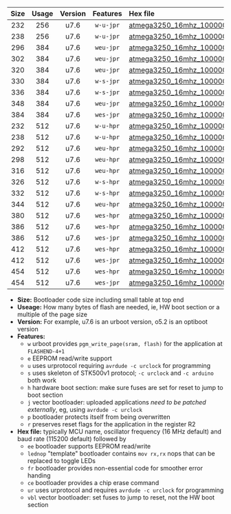 |Size|Usage|Version|Features|Hex file|
|:-:|:-:|:-:|:-:|:--|
|232|256|u7.6|`w-u-jpr`|[atmega3250_16mhz_1000000bps_ur_vbl.hex](https://raw.githubusercontent.com/stefanrueger/urboot/main//atmega3250_16mhz_1000000bps_ur_vbl.hex)|
|238|256|u7.6|`w-u-jpr`|[atmega3250_16mhz_1000000bps_lednop_ur_vbl.hex](https://raw.githubusercontent.com/stefanrueger/urboot/main//atmega3250_16mhz_1000000bps_lednop_ur_vbl.hex)|
|296|384|u7.6|`weu-jpr`|[atmega3250_16mhz_1000000bps_ee_ur_vbl.hex](https://raw.githubusercontent.com/stefanrueger/urboot/main//atmega3250_16mhz_1000000bps_ee_ur_vbl.hex)|
|302|384|u7.6|`weu-jpr`|[atmega3250_16mhz_1000000bps_ee_lednop_ur_vbl.hex](https://raw.githubusercontent.com/stefanrueger/urboot/main//atmega3250_16mhz_1000000bps_ee_lednop_ur_vbl.hex)|
|320|384|u7.6|`weu-jpr`|[atmega3250_16mhz_1000000bps_ee_lednop_fr_ur_vbl.hex](https://raw.githubusercontent.com/stefanrueger/urboot/main//atmega3250_16mhz_1000000bps_ee_lednop_fr_ur_vbl.hex)|
|330|384|u7.6|`w-s-jpr`|[atmega3250_16mhz_1000000bps_vbl.hex](https://raw.githubusercontent.com/stefanrueger/urboot/main//atmega3250_16mhz_1000000bps_vbl.hex)|
|336|384|u7.6|`w-s-jpr`|[atmega3250_16mhz_1000000bps_lednop_vbl.hex](https://raw.githubusercontent.com/stefanrueger/urboot/main//atmega3250_16mhz_1000000bps_lednop_vbl.hex)|
|348|384|u7.6|`weu-jpr`|[atmega3250_16mhz_1000000bps_ee_lednop_fr_ce_ur_vbl.hex](https://raw.githubusercontent.com/stefanrueger/urboot/main//atmega3250_16mhz_1000000bps_ee_lednop_fr_ce_ur_vbl.hex)|
|384|384|u7.6|`wes-jpr`|[atmega3250_16mhz_1000000bps_ee_vbl.hex](https://raw.githubusercontent.com/stefanrueger/urboot/main//atmega3250_16mhz_1000000bps_ee_vbl.hex)|
|232|512|u7.6|`w-u-hpr`|[atmega3250_16mhz_1000000bps_ur.hex](https://raw.githubusercontent.com/stefanrueger/urboot/main//atmega3250_16mhz_1000000bps_ur.hex)|
|238|512|u7.6|`w-u-hpr`|[atmega3250_16mhz_1000000bps_lednop_ur.hex](https://raw.githubusercontent.com/stefanrueger/urboot/main//atmega3250_16mhz_1000000bps_lednop_ur.hex)|
|292|512|u7.6|`weu-hpr`|[atmega3250_16mhz_1000000bps_ee_ur.hex](https://raw.githubusercontent.com/stefanrueger/urboot/main//atmega3250_16mhz_1000000bps_ee_ur.hex)|
|298|512|u7.6|`weu-hpr`|[atmega3250_16mhz_1000000bps_ee_lednop_ur.hex](https://raw.githubusercontent.com/stefanrueger/urboot/main//atmega3250_16mhz_1000000bps_ee_lednop_ur.hex)|
|316|512|u7.6|`weu-hpr`|[atmega3250_16mhz_1000000bps_ee_lednop_fr_ur.hex](https://raw.githubusercontent.com/stefanrueger/urboot/main//atmega3250_16mhz_1000000bps_ee_lednop_fr_ur.hex)|
|326|512|u7.6|`w-s-hpr`|[atmega3250_16mhz_1000000bps.hex](https://raw.githubusercontent.com/stefanrueger/urboot/main//atmega3250_16mhz_1000000bps.hex)|
|332|512|u7.6|`w-s-hpr`|[atmega3250_16mhz_1000000bps_lednop.hex](https://raw.githubusercontent.com/stefanrueger/urboot/main//atmega3250_16mhz_1000000bps_lednop.hex)|
|344|512|u7.6|`weu-hpr`|[atmega3250_16mhz_1000000bps_ee_lednop_fr_ce_ur.hex](https://raw.githubusercontent.com/stefanrueger/urboot/main//atmega3250_16mhz_1000000bps_ee_lednop_fr_ce_ur.hex)|
|380|512|u7.6|`wes-hpr`|[atmega3250_16mhz_1000000bps_ee.hex](https://raw.githubusercontent.com/stefanrueger/urboot/main//atmega3250_16mhz_1000000bps_ee.hex)|
|386|512|u7.6|`wes-hpr`|[atmega3250_16mhz_1000000bps_ee_lednop.hex](https://raw.githubusercontent.com/stefanrueger/urboot/main//atmega3250_16mhz_1000000bps_ee_lednop.hex)|
|386|512|u7.6|`wes-jpr`|[atmega3250_16mhz_1000000bps_ee_lednop_vbl.hex](https://raw.githubusercontent.com/stefanrueger/urboot/main//atmega3250_16mhz_1000000bps_ee_lednop_vbl.hex)|
|412|512|u7.6|`wes-hpr`|[atmega3250_16mhz_1000000bps_ee_lednop_fr.hex](https://raw.githubusercontent.com/stefanrueger/urboot/main//atmega3250_16mhz_1000000bps_ee_lednop_fr.hex)|
|412|512|u7.6|`wes-jpr`|[atmega3250_16mhz_1000000bps_ee_lednop_fr_vbl.hex](https://raw.githubusercontent.com/stefanrueger/urboot/main//atmega3250_16mhz_1000000bps_ee_lednop_fr_vbl.hex)|
|454|512|u7.6|`wes-hpr`|[atmega3250_16mhz_1000000bps_ee_lednop_fr_ce.hex](https://raw.githubusercontent.com/stefanrueger/urboot/main//atmega3250_16mhz_1000000bps_ee_lednop_fr_ce.hex)|
|454|512|u7.6|`wes-jpr`|[atmega3250_16mhz_1000000bps_ee_lednop_fr_ce_vbl.hex](https://raw.githubusercontent.com/stefanrueger/urboot/main//atmega3250_16mhz_1000000bps_ee_lednop_fr_ce_vbl.hex)|

- **Size:** Bootloader code size including small table at top end
- **Useage:** How many bytes of flash are needed, ie, HW boot section or a multiple of the page size
- **Version:** For example, u7.6 is an urboot version, o5.2 is an optiboot version
- **Features:**
  + `w` urboot provides `pgm_write_page(sram, flash)` for the application at `FLASHEND-4+1`
  + `e` EEPROM read/write support
  + `u` uses urprotocol requiring `avrdude -c urclock` for programming
  + `s` uses skeleton of STK500v1 protocol; `-c urclock` and `-c arduino` both work
  + `h` hardware boot section: make sure fuses are set for reset to jump to boot section
  + `j` vector bootloader: uploaded applications *need to be patched externally*, eg, using `avrdude -c urclock`
  + `p` bootloader protects itself from being overwritten
  + `r` preserves reset flags for the application in the register R2
- **Hex file:** typically MCU name, oscillator frequency (16 MHz default) and baud rate (115200 default) followed by
  + `ee` bootloader supports EEPROM read/write
  + `lednop` "template" bootloader contains `mov rx,rx` nops that can be replaced to toggle LEDs
  + `fr` bootloader provides non-essential code for smoother error handing
  + `ce` bootloader provides a chip erase command
  + `ur` uses urprotocol and requires `avrdude -c urclock` for programming
  + `vbl` vector bootloader: set fuses to jump to reset, not the HW boot section
